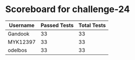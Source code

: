 # Scoreboard for challenge-24
| Username   | Passed Tests | Total Tests |
|------------|--------------|-------------|
| Gandook | 33 | 33 |
| MYK12397 | 33 | 33 |
| odelbos | 33 | 33 |
